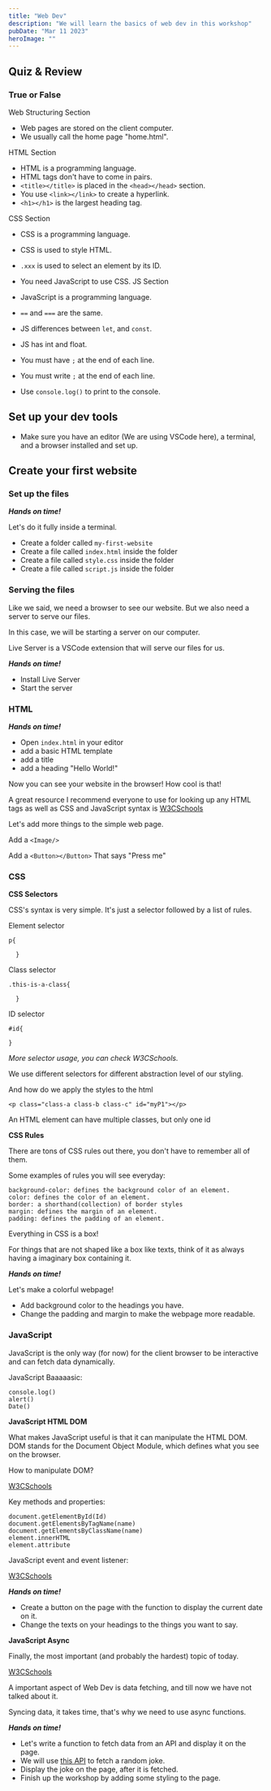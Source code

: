 ```yaml
---
title: "Web Dev"
description: "We will learn the basics of web dev in this workshop"
pubDate: "Mar 11 2023"
heroImage: ""
---
```


## Quiz & Review

### True or False

Web Structuring Section

- Web pages are stored on the client computer.
- We usually call the home page "home.html".

HTML Section

- HTML is a programming language.
- HTML tags don't have to come in pairs.
- `<title></title>` is placed in the `<head></head>` section.
- You use `<link></link>` to create a hyperlink.
- `<h1></h1>` is the largest heading tag.

CSS Section

- CSS is a programming language.
- CSS is used to style HTML.
- `.xxx` is used to select an element by its ID.
- You need JavaScript to use CSS.
  JS Section

- JavaScript is a programming language.
- `==` and `===` are the same.
- JS differences between `let`, and `const`.
- JS has int and float.
- You must have `;` at the end of each line.
- You must write `;` at the end of each line.
- Use `console.log()` to print to the console.

## Set up your dev tools

- Make sure you have an editor (We are using VSCode here), a terminal, and a browser installed and set up.

## Create your first website

### Set up the files

**_Hands on time!_**

Let's do it fully inside a terminal.

- Create a folder called `my-first-website`
- Create a file called `index.html` inside the folder
- Create a file called `style.css` inside the folder
- Create a file called `script.js` inside the folder

### Serving the files

Like we said, we need a browser to see our website. But we also need a server to serve our files.

In this case, we will be starting a server on our computer.

Live Server is a VSCode extension that will serve our files for us.

**_Hands on time!_**

- Install Live Server
- Start the server

### HTML

**_Hands on time!_**

- Open `index.html` in your editor
- add a basic HTML template
- add a title
- add a heading "Hello World!"

Now you can see your website in the browser! How cool is that!

A great resource I recommend everyone to use for looking up any HTML tags as well as CSS and JavaScript syntax is [W3CSchools](https://www.w3schools.com)

Let's add more things to the simple web page.

Add a `<Image/>`

Add a `<Button></Button>` That says "Press me"

### CSS

**CSS Selectors**

CSS's syntax is very simple. It's just a selector followed by a list of rules.

Element selector

```
p{

  }
```

Class selector

```
.this-is-a-class{

  }
```

ID selector

```
#id{

}
```

_More selector usage, you can check W3CSchools._

We use different selectors for different abstraction level of our styling.

And how do we apply the styles to the html

```
<p class="class-a class-b class-c" id="myP1"></p>
```

An HTML element can have multiple classes, but only one id

**CSS Rules**

There are tons of CSS rules out there, you don't have to remember all of them.

Some examples of rules you will see everyday:

```
background-color: defines the background color of an element.
color: defines the color of an element.
border: a shorthand(collection) of border styles
margin: defines the margin of an element.
padding: defines the padding of an element.
```

Everything in CSS is a box!

For things that are not shaped like a box like texts, think of it as always having a imaginary box containing it.

**_Hands on time!_**

Let's make a colorful webpage!

- Add background color to the headings you have.
- Change the padding and margin to make the webpage more readable.

### JavaScript

JavaScript is the only way (for now) for the client browser to be interactive and can fetch data dynamically.

JavaScript Baaaaasic:

```
console.log()
alert()
Date()
```

**JavaScript HTML DOM**

What makes JavaScript useful is that it can manipulate the HTML DOM. DOM stands for the Document Object Module, which defines what you see on the browser.

How to manipulate DOM?

[W3CSchools](https://www.w3schools.com/js/js_htmldom.asp)

Key methods and properties:

```
document.getElementById(Id)
document.getElementsByTagName(name)
document.getElementsByClassName(name)
element.innerHTML
element.attribute
```

JavaScript event and event listener:

[W3CSchools](https://www.w3schools.com/js/js_htmldom_events.asp)

**_Hands on time!_**

- Create a button on the page with the function to display the current date on it.
- Change the texts on your headings to the things you want to say.

**JavaScript Async**

Finally, the most important (and probably the hardest) topic of today.

[W3CSchools](https://www.w3schools.com/js/js_callback.asp)

A important aspect of Web Dev is data fetching, and till now we have not talked about it.

Syncing data, it takes time, that's why we need to use async functions.

**_Hands on time!_**

- Let's write a function to fetch data from an API and display it on the page.
- We will use [this API](https://api.chucknorris.io/jokes/random) to fetch a random joke.
- Display the joke on the page, after it is fetched.
- Finish up the workshop by adding some styling to the page.
